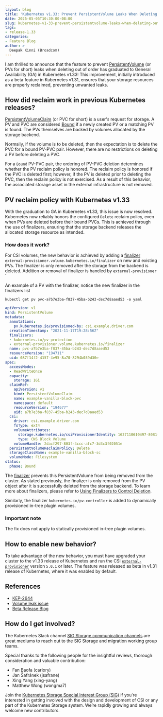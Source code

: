 ```yaml
---
layout: blog
title: 'Kubernetes v1.33: Prevent PersistentVolume Leaks When Deleting out of Order graduates to GA'
date: 2025-05-05T10:30:00-08:00
slug: kubernetes-v1-33-prevent-persistentvolume-leaks-when-deleting-out-of-order-graduate-to-ga
tags:
- release-1.33
categories:
- Feature Blog
author: >
  Deepak Kinni (Broadcom)
---
```


I am thrilled to announce that the feature to prevent
[PersistentVolume](/docs/concepts/storage/persistent-volumes/) (or PVs for short)
leaks when deleting out of order has graduated to General Availability (GA) in
Kubernetes v1.33! This improvement, initially introduced as a beta
feature in Kubernetes v1.31, ensures that your storage resources are properly
reclaimed, preventing unwanted leaks.

## How did reclaim work in previous Kubernetes releases?

[PersistentVolumeClaim](/docs/concepts/storage/persistent-volumes/#Introduction) (or PVC for short) is
a user's request for storage. A PV and PVC are considered [Bound](/docs/concepts/storage/persistent-volumes/#Binding)
if a newly created PV or a matching PV is found. The PVs themselves are
backed by volumes allocated by the storage backend.

Normally, if the volume is to be deleted, then the expectation is to delete the
PVC for a bound PV-PVC pair. However, there are no restrictions on deleting a PV
before deleting a PVC.

For a `Bound` PV-PVC pair, the ordering of PV-PVC deletion determines whether
the PV reclaim policy is honored. The reclaim policy is honored if the PVC is
deleted first; however, if the PV is deleted prior to deleting the PVC, then the
reclaim policy is not exercised. As a result of this behavior, the associated
storage asset in the external infrastructure is not removed.

## PV reclaim policy with Kubernetes v1.33

With the graduation to GA in Kubernetes v1.33, this issue is now resolved. Kubernetes
now reliably honors the configured `Delete` reclaim policy, even when PVs are deleted
before their bound PVCs. This is achieved through the use of finalizers,
ensuring that the storage backend releases the allocated storage resource as intended.

### How does it work?

For CSI volumes, the new behavior is achieved by adding a [finalizer](/docs/concepts/overview/working-with-objects/finalizers/) `external-provisioner.volume.kubernetes.io/finalizer`
on new and existing PVs. The finalizer is only removed after the storage from the backend is deleted. Addition or removal of finalizer is handled by `external-provisioner`
`

An example of a PV with the finalizer, notice the new finalizer in the finalizers list

```
kubectl get pv pvc-a7b7e3ba-f837-45ba-b243-dec7d8aaed53 -o yaml
```

```yaml
apiVersion: v1
kind: PersistentVolume
metadata:
  annotations:
    pv.kubernetes.io/provisioned-by: csi.example.driver.com
  creationTimestamp: "2021-11-17T19:28:56Z"
  finalizers:
  - kubernetes.io/pv-protection
  - external-provisioner.volume.kubernetes.io/finalizer
  name: pvc-a7b7e3ba-f837-45ba-b243-dec7d8aaed53
  resourceVersion: "194711"
  uid: 087f14f2-4157-4e95-8a70-8294b039d30e
spec:
  accessModes:
  - ReadWriteOnce
  capacity:
    storage: 1Gi
  claimRef:
    apiVersion: v1
    kind: PersistentVolumeClaim
    name: example-vanilla-block-pvc
    namespace: default
    resourceVersion: "194677"
    uid: a7b7e3ba-f837-45ba-b243-dec7d8aaed53
  csi:
    driver: csi.example.driver.com
    fsType: ext4
    volumeAttributes:
      storage.kubernetes.io/csiProvisionerIdentity: 1637110610497-8081-csi.example.driver.com
      type: CNS Block Volume
    volumeHandle: 2dacf297-803f-4ccc-afc7-3d3c3f02051e
  persistentVolumeReclaimPolicy: Delete
  storageClassName: example-vanilla-block-sc
  volumeMode: Filesystem
status:
  phase: Bound
```

The [finalizer](/docs/concepts/overview/working-with-objects/finalizers/) prevents this
PersistentVolume from being removed from the
cluster. As stated previously, the finalizer is only removed from the PV object
after it is successfully deleted from the storage backend. To learn more about
finalizers, please refer to [Using Finalizers to Control Deletion](/blog/2021/05/14/using-finalizers-to-control-deletion/).

Similarly, the finalizer `kubernetes.io/pv-controller` is added to dynamically provisioned in-tree plugin volumes.

### Important note

The fix does not apply to statically provisioned in-tree plugin volumes.

## How to enable new behavior?

To take advantage of the new behavior, you must have upgraded your cluster to the v1.33 release of Kubernetes
and run the CSI [`external-provisioner`](https://github.com/kubernetes-csi/external-provisioner) version `5.0.1` or later.
The feature was released as beta in v1.31 release of Kubernetes, where it was enabled by default.

## References

* [KEP-2644](https://github.com/kubernetes/enhancements/tree/master/keps/sig-storage/2644-honor-pv-reclaim-policy)
* [Volume leak issue](https://github.com/kubernetes-csi/external-provisioner/issues/546)
* [Beta Release Blog](/blog/2024/08/16/kubernetes-1-31-prevent-persistentvolume-leaks-when-deleting-out-of-order/)

## How do I get involved?

The Kubernetes Slack channel [SIG Storage communication channels](https://github.com/kubernetes/community/blob/master/sig-storage/README.md#contact) are great mediums to reach out to the SIG Storage and migration working group teams.

Special thanks to the following people for the insightful reviews, thorough consideration and valuable contribution:

* Fan Baofa (carlory)
* Jan Šafránek (jsafrane)
* Xing Yang (xing-yang)
* Matthew Wong (wongma7)

Join the [Kubernetes Storage Special Interest Group (SIG)](https://github.com/kubernetes/community/tree/master/sig-storage) if you're interested in getting involved with the design and development of CSI or any part of the Kubernetes Storage system. We’re rapidly growing and always welcome new contributors.